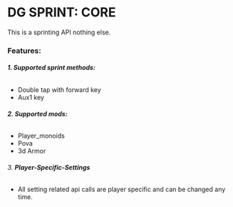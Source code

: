 # DG SPRINT: CORE

This is a sprinting API nothing else. 

### **Features**:

###### **1. Supported sprint methods:**
- Double tap with forward key
- Aux1 key

###### **2. Supported mods:**
- Player_monoids
- Pova
- 3d Armor


###### 3. **Player-Specific-Settings**
- All setting related api calls are player specific and can be changed any time.
